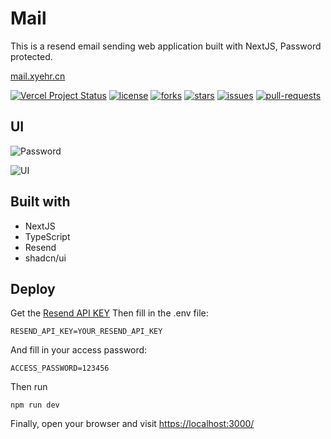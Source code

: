 # Mail

This is a resend email sending web application built with NextJS, Password protected.

[mail.xyehr.cn](https://mail.xyehr.cn)

<p>

<a href="https://vercel.com/tech-art/mail" target="_blank"><img src="https://vercelbadge.vercel.app/api/Dev-Huang1/Mail?style=flat-square" alt="Vercel Project Status"></a>
<a href="https://github.com/Dev-Huang1/Mail/blob/master/LICENSE" target="blank"><img src="https://img.shields.io/github/license/Dev-Huang1/Mail?style=flat-square" alt="license"></a>
<a href="https://github.com/Dev-Huang1/Mail/fork" target="blank"><img src="https://img.shields.io/github/forks/Dev-Huang1/Mail?style=flat-square" alt="forks"></a>
<a href="https://github.com/Dev-Huang1/Mail/stargazers" target="blank"><img src="https://img.shields.io/github/stars/Dev-Huang1/Mail?style=flat-square" alt="stars"></a>
<a href="https://github.com/Dev-Huang1/Mail/issues" target="blank"><img src="https://img.shields.io/github/issues/Dev-Huang1/Mail?style=flat-square" alt="issues"></a>
<a href="https://github.com/Dev-Huang1/Mail/pulls" target="blank"><img src="https://img.shields.io/github/issues-pr/Dev-Huang1/Mail?style=flat-square" alt="pull-requests"></a>

</p>

## UI

![Password](https://github.com/user-attachments/assets/286c3bad-83e1-4ff6-acc9-9a27e8db8d7d)

![UI](https://github.com/user-attachments/assets/5fc6b928-69c4-42c1-a808-f65621462bdc)

## Built with

- NextJS
- TypeScript
- Resend
- shadcn/ui

## Deploy

Get the [Resend API KEY](https://resend.com)
Then fill in the .env file: 

```env
RESEND_API_KEY=YOUR_RESEND_API_KEY
```

And fill in your access password:

```env
ACCESS_PASSWORD=123456
```

Then run 

```
npm run dev
```

Finally, open your browser and visit [https://localhost:3000/](https://localhost:3000/)
